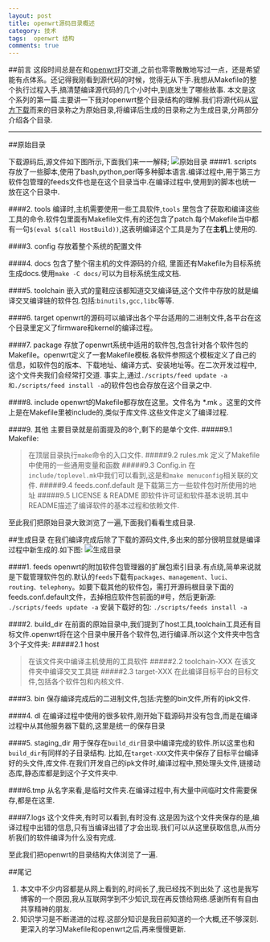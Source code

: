 ```yaml
---
layout: post
title: openwrt源码目录概述
category: 技术
tags:  openwrt 结构
comments: true
---
```



##前言
这段时间总是在和[openwrt](https://en.wikipedia.org/wiki/OpenWrt)打交道,之前也零零散散地写过一点，还是希望能有点体系。还记得我刚看到源代码的时候，觉得无从下手.我想从Makefile的整个执行过程入手,搞清楚编译源代码的几个小时中,到底发生了哪些故事.
	本文是这个系列的第一篇.主要讲一下我对openwrt整个目录结构的理解.我们将源代码从[官方下载](https://dev.openwrt.org/wiki/GetSource)而来的目录称之为原始目录,将编译后生成的目录称之为生成目录,分两部分介绍各个目录.

---

##原始目录

下载源码后,源文件如下图所示,下面我们来一一解释;
![原始目录](http://img.blog.csdn.net/20151213153906453)
####1. scripts
存放了一些脚本,使用了bash,python,perl等多种脚本语言.编译过程中,用于第三方软件包管理的feeds文件也是在这个目录当中.在编译过程中,使用到的脚本也统一放在这个目录中.

####2. tools
编译时,主机需要使用一些工具软件,`tools` 里包含了获取和编译这些工具的命令.软件包里面有Makefile文件,有的还包含了patch.每个Makefile当中都有一句`$(eval $(call HostBuild))`,这表明编译这个工具是为了在**主机**上使用的.

####3. config
存放着整个系统的配置文件

####4. docs
包含了整个宿主机的文件源码的介绍, 里面还有Makefile为目标系统生成docs.使用`make -C docs/`可以为目标系统生成文档.

####5. toolchain
嵌入式的童鞋应该都知道交叉编译链,这个文件中存放的就是编译交叉编译链的软件包.包括:`binutils,gcc,libc`等等.

####6. target
openwrt的源码可以编译出各个平台适用的二进制文件,各平台在这个目录里定义了firmware和kernel的编译过程。

####7. package
存放了openwrt系统中适用的软件包,包含针对各个软件包的Makefile。openwrt定义了一套Makefile模板.各软件参照这个模板定义了自己的信息，如软件包的版本、下载地址、编译方式、安装地址等。在二次开发过程中,这个文件夹我们会经常打交道.
事实上,通过`./scripts/feed update -a和./scripts/feed install -a`的软件包也会存放在这个目录之中.

####8. include
openwrt的Makefile都存放在这里。文件名为 *.mk 。这里的文件上是在Makefile里被include的,类似于库文件.这些文件定义了编译过程.

####9. 其他
主要目录就是前面提及的8个,剩下的是单个文件.
#####9.1 Makefile:
> 在顶层目录执行`make`命令的入口文件.
#####9.2 rules.mk
> 定义了Makefile中使用的一些通用变量和函数
#####9.3 Config.in
> 在`include/toplevel.mk`中我们可以看到,这是和`make menuconfig`相关联的文件.
#####9.4 feeds.conf.default
> 是下载第三方一些软件包时所使用的地址
#####9.5 LICENSE & README
> 即软件许可证和软件基本说明.其中README描述了编译软件的基本过程和依赖文件.

至此我们把原始目录大致浏览了一遍,下面我们看看生成目录.

##生成目录
在我们编译完成后除了下载的源码文件,多出来的部分很明显就是编译过程中新生成的.如下图:
![生成目录](http://img.blog.csdn.net/20151213171412350)

####1. feeds
openwrt的附加软件包管理器的扩展包索引目录.有点绕,简单来说就是下载管理软件包的.默认的`feeds`下载有`packages、management、luci、routing、telephony`。如要下载其他的软件包，需打开源码根目录下面的feeds.conf.default文件，去掉相应软件包前面的#号，然后更新源:
`./scripts/feeds update -a`
安装下载好的包:
`./scripts/feeds install -a`

####2. build_dir
在前面的原始目录中,我们提到了host工具,toolchain工具还有目标文件.openwrt将在这个目录中展开各个软件包,进行编译.所以这个文件夹中包含3个子文件夹:
#####2.1 host
>  在该文件夹中编译主机使用的工具软件
#####2.2 toolchain-XXX
> 在该文件夹中编译交叉工具链
#####2.3 target-XXX
> 在此编译目标平台的目标文件,包括各个软件包和内核文件.
>
####3. bin
保存编译完成后的二进制文件,包括:完整的bin文件,所有的ipk文件.

####4. dl
在编译过程中使用的很多软件,刚开始下载源码并没有包含,而是在编译过程中从其他服务器下载的,这里是统一的保存目录

####5. staging_dir
用于保存在`build_dir`目录中编译完成的软件.所以这里也和`build_dir`有同样的子目录结构.
比如,在`target-XXX`文件夹中保存了目标平台编译好的头文件,库文件.在我们开发自己的ipk文件时,编译过程中,预处理头文件,链接动态库,静态库都是到这个子文件夹中.

####6.tmp
从名字来看,是临时文件夹.在编译过程中,有大量中间临时文件需要保存,都是在这里.

####7.logs
这个文件夹,有时可以看到,有时没有.这是因为这个文件夹保存的是,编译过程中出错的信息,只有当编译出错了才会出现.我们可以从这里获取信息,从而分析我们的软件编译为什么没有完成.

至此我们把openwrt的目录结构大体浏览了一遍.

##尾记
1. 本文中不少内容都是从网上看到的,时间长了,我已经找不到出处了.这也是我写博客的一个原因,我从互联网学到不少知识,现在再反馈给网络.感谢所有有自由共享精神的朋友.
2. 知识学习是不断递进的过程.这部分知识是我目前知道的一个大概,还不够深刻.更深入的学习Makefile和openwrt之后,再来慢慢更新.
